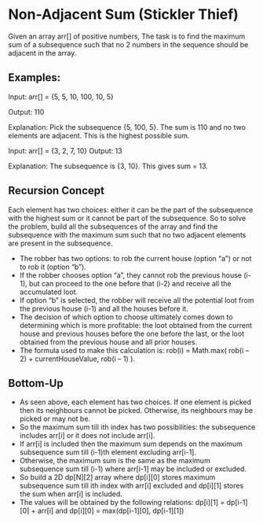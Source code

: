 # Non-Adjacent Sum (Stickler Thief)

Given an array arr[] of positive numbers, The task is to find the maximum sum of a subsequence such that no 2 numbers in the sequence should be adjacent in the array.

## Examples:

Input: arr[] = {5, 5, 10, 100, 10, 5}

Output: 110

Explanation: Pick the subsequence {5, 100, 5}.
The sum is 110 and no two elements are adjacent. This is the highest possible sum.

Input: arr[] = {3, 2, 7, 10}
Output: 13

Explanation: The subsequence is {3, 10}. This gives sum = 13.

## Recursion Concept

Each element has two choices: either it can be the part of the subsequence with the highest sum or it cannot be part of the subsequence. 
So to solve the problem, build all the subsequences of the array and find the subsequence with the maximum sum such that no two adjacent elements are present in the subsequence.

* The robber has two options: to rob the current house (option “a”) or not to rob it (option “b”).
* If the robber chooses option “a”, they cannot rob the previous house (i-1), but can proceed to the one before that (i-2) and receive all the accumulated loot.
* If option “b” is selected, the robber will receive all the potential loot from the previous house (i-1) and all the houses before it.
* The decision of which option to choose ultimately comes down to determining which is more profitable: the loot obtained from the current house and previous houses before the one before the last, or the loot obtained from the previous house and all prior houses.
* The formula used to make this calculation is: rob(i) = Math.max( rob(i – 2) + currentHouseValue, rob(i – 1) ).


## Bottom-Up

* As seen above, each element has two choices. If one element is picked then its neighbours cannot be picked. Otherwise, its neighbours may be picked or may not be.
* So the maximum sum till ith index has two possibilities: the subsequence includes arr[i] or it does not include arr[i].
* If arr[i] is included then the maximum sum depends on the maximum subsequence sum till (i-1)th element excluding arr[i-1].
* Otherwise, the maximum sum is the same as the maximum subsequence sum till (i-1) where arr[i-1] may be included or excluded.
* So build a 2D dp[N][2] array where dp[i][0] stores maximum subsequence sum till ith index with arr[i] excluded and dp[i][1] stores the sum when arr[i] is included.
* The values will be obtained by the following relations: dp[i][1] = dp[i-1][0] + arr[i] and dp[i][0] = max(dp[i-1][0], dp[i-1][1])